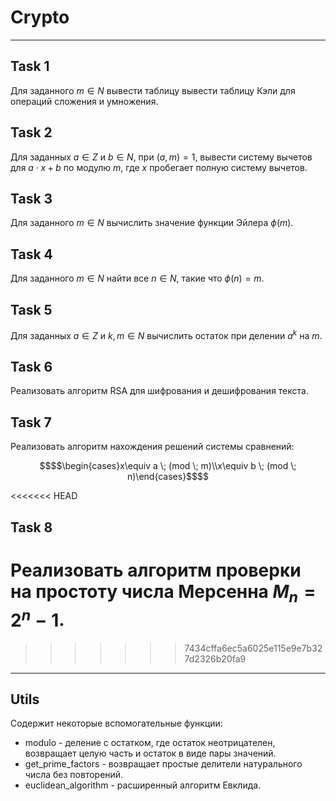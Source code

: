 # Crypto
----------------------------------------
## Task 1
Для заданного $m \in N$ вывести таблицу вывести таблицу Кэли для операций сложения и умножения.

## Task 2
Для заданных $a \in Z$ и $b \in N$, при $(a,m)=1$, вывести систему вычетов для $a\cdot x + b$ по модулю $m$, где $x$ пробегает полную систему вычетов.

## Task 3
Для заданного $m \in N$ вычислить значение функции Эйлера $\phi(m)$.

## Task 4
Для заданного $m \in N$ найти все $n \in N$, такие что $\phi(n)=m$.

## Task 5
Для заданных $a \in Z$ и $k, m \in N$ вычислить остаток при делении $a^k$ на $m$.

## Task 6
Реализовать алгоритм RSA для шифрования и дешифрования текста.

## Task 7
Реализовать алгоритм нахождения решений системы сравнений:
```math
$$\begin{cases}x\equiv a \; (mod \; m)\\x\equiv b \; (mod \; n)\end{cases}$$
```
<<<<<<< HEAD

## Task 8
Реализовать алгоритм проверки на простоту числа Мерсенна $M_n=2^n-1$.
=======
>>>>>>> 7434cffa6ec5a6025e115e9e7b327d2326b20fa9

----------------------------------------
## Utils
Содержит некоторые вспомогательные функции:

 - modulo - деление с остатком, где остаток неотрицателен, возвращает целую часть и остаток в виде пары значений.
 - get_prime_factors - возвращает простые делители натурального числа без повторений.
 - euclidean_algorithm - расширенный алгоритм Евклида.
